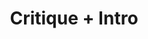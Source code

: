 ---
title: Critique + Intro
week: 5
dates: 
- 2023-02-21
- 2023-02-23
current: false
unit: 1
project: project1
reading:
- hoejlund
- lepore
day1:
- 'Final Crit: Project 1'
day2:
- 'Introduce Project 2'
- 'Exercise: Display Data'
hw:
- 'Readings + Discussion Questions'
- 'Project 2: Ideas'
---